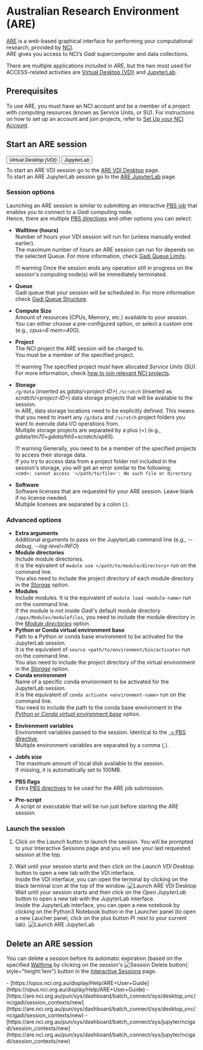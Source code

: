 # Australian Research Environment (ARE)

[ARE](https://are-auth.nci.org.au) is a web-based graphical interface for performing your computational research, provided by [NCI](https://nci.org.au).<br>
ARE gives you access to NCI’s _Gadi_ supercomputer and data collections.

There are multiple applications included in ARE, but the two most used for ACCESS-related activities are [Virtual Desktop (VDI)](#vdi) and [JupyterLab](#jupyterlab).

## Prerequisites
To use ARE, you must have an NCI account and be a member of a project with computing resources (known as Service Units, or SU). For instructions on how to set up an account and join projects, refer to [Set Up your NCI Account](/getting_started/set_up_nci_account).

## Start an ARE session
<!-- Tab labels -->
<div class="tabLabels" label="are-apps" style="margin-bottom: 0.5rem;">
    <button id="vdi"><i>Virtual Desktop (VDI)</i></button>
    <button id="jupyterlab"><i>JupyterLab</i></button>
</div>
<!-- Tab contents -->
<div class="tabContents" label="are-apps">
    <!-- VDI -->
    <div>
        To start an ARE VDI session go to the <a href="https://are.nci.org.au/pun/sys/dashboard/batch_connect/sys/desktop_vnc/ncigadi/session_contexts/new" target="_blank">ARE VDI Desktop</a> page.
    </div>
    <!-- Jupyterlab -->
    <div>
        To start an ARE JupyterLab session go to the <a href="https://are.nci.org.au/pun/sys/dashboard/batch_connect/sys/jupyter/ncigadi/session_contexts/new" target="_blank">ARE JupyterLab</a> page.
    </div>
</div>
<!-- End of tab contents -->

### Session options
Launching an ARE session is similar to submitting an interactive [PBS job](https://opus.nci.org.au/display/Help/4.+PBS+Jobs) that enables you to connect to a _Gadi_ computing node.<br>
Hence, there are multiple [PBS directives](https://opus.nci.org.au/display/Help/PBS+Directives+Explained) and other options you can select:

- **<span markdown id="walltime-option">Walltime (hours)</span>**<br>
    Number of hours your VDI session will run for (unless manually ended earlier).<br>
    The maximum number of hours an ARE session can run for depends on the selected Queue. For more information, check [Gadi Queue Limits](https://opus.nci.org.au/display/Help/Queue+Limits).

    !!! warning
        Once the session ends any operation still in progress on the session's computing node(s) will be immediately terminated.
    
- **Queue**<br>
    Gadi queue that your session will be scheduled in. For more information check [Gadi Queue Structure](https://opus.nci.org.au/display/Help/Queue+Structure).

- **Compute Size**<br>
    Amount of resources (CPUs, Memory, etc.) available to your session.<br>
    You can either choose a pre-configured option, or select a custom one (e.g., _cpus=6 mem=40G_).

- **Project**<br>
    The NCI project the ARE session will be charged to.<br>
    You must be a member of the specified project.
    
    !!! warning
        The specified project must have allocated _Service Units (SU)_.<br>
        For more information, check [how to join relevant NCI projects](/getting_started/set_up_nci_account#join-relevant-nci-projects).

- **<span markdown id="storage-option">Storage</span>**<br>
    `/g/data` (inserted as _gdata/&lt;project-ID&gt;_) `/scratch` (inserted as _scratch/&lt;project-ID&gt;_) data storage projects that will be available to the session.<br>
    In ARE, data storage locations need to be explicitly defined. This means that you need to insert any `/g/data` and `/scratch` project folders you want to execute data I/O operations from.<br>
    Multiple storage projects are separated by a plus (_+_) (e.g., _gdata/tm70+gdata/hh5+scratch/xp65_).

    !!! warning
        Generally, you need to be a member of the specified projects to access their storage data.<br>
        If you try to access data from a project folder not included in the session's storage, you will get an error similar to the following:<br>
        `<cmd>: cannot access '</path/to/file>': No such file or directory`

- **Software**<br>
    Software licenses that are requested for your ARE session. Leave blank if no license needed.<br>
    Multiple licenses are separated by a colon (_:_).

### Advanced options
<!-- Tab contents -->
<div class="tabContents" label="are-apps">
<!-- VDI -->
    <div>
    </div>
<!-- Jupyterlab -->
    <div>
        <ul>
            <li>
                <b>Extra arguments</b>
                <br>
                Additional arguments to pass on the JupyterLab command line (e.g., <i>--debug</i>, <i>--log-level=INFO</i>)
            </li>
            <li>
                <b id="module-directories-option">Module directories</b>
                <br>
                Include module directories.
                <br>
                It is the eqivalent of <code>module use &lt;/path/to/module/directory&gt;</code> run on the command line.
                <div class='admonition warning'>
                    You also need to include the project directory of each module directory in the <a href="#storage-option"><i>Storage</i></a> option.
                </div>
            </li>
            <li>
                <b>Modules</b>
                <br>
                Include modules.
                It is the equivalent of <code>module load &lt;module-name&gt;</code> run on the command line.
                <div class='admonition warning'>
                    If the module is not inside <i>Gadi</i>'s default module directory <code>/apps/Modules/modulefiles</code>, you need to include the module directory in the <a href="#module-directories-option"><i>Module directories</i></a> option.
                </div>
            </li>
            <li>
                <b id="venv-base-option">Python or Conda virtual environment base</b>
                <br>
                Path to a Python or conda base environment to be activated for the JupyterLab session.
                <br>
                It is the equivalent of <code>source &lt;path/to/environment/bin/activate&gt;</code> run on the command line.
                <div class='admonition warning'>
                    You also need to include the project directory of the virtual environment in the <a href="#storage-option"><i>Storage</i></a> option.
                </div>
            </li>
            <li>
                <b>Conda environment</b>
                <br>
                Name of a specific conda environment to be activated for the JupyterLab session.
                <br>
                It is the equivalent of <code>conda activate &lt;environment-name&gt;</code> run on the command line.
                <div class='admonition warning'>
                    You need to include the path to the conda base environment in the <a href="#venv-base-option"><i>Python or Conda virtual environment base</i></a> option.
                </div>
            </li>
        </ul>
    </div>
</div>
<!-- End of tab contents -->
    
- **Environment variables**<br>
    Environment variables passed to the session. Identical to the [`-v` PBS directive](https://opus.nci.org.au/display/Help/PBS+Directives+Explained#PBSDirectivesExplained--v%3Cvar=10,%22var2='A,B'%22%3E).<br>
    Multiple environment variables are separated by a comma (_,_).

- **Jobfs size**<br>
    The maximum amount of local disk available to the session.<br>
    If missing, it is automatically set to 100MB.

- **PBS flags**<br>
    Extra [PBS directives](https://opus.nci.org.au/display/Help/PBS+Directives+Explained) to be used for the ARE job submission.

- **Pre-script**<br>
    A script or executable that will be run just before starting the ARE session.

### Launch the session

1. Click on the <i>Launch</i> button to launch the session. You will be prompted to your Interactive Sessions page and you will see your last requested session at the top.

2. 
   <!-- Tab contents -->
    <div class="tabContents" label="are-apps">
        <!-- VDI -->
        <div>
            Wait until your session starts and then click on the <i>Launch VDI Desktop</i> button to open a new tab with the VDI interface.
            <br>
            Inside the VDI interface, you can open the terminal by clicking on the black terminal icon at the top of the window.
            <img src="/assets/launch_are_vdi_desktop.gif" alt="Launch ARE VDI Desktop" class="example-img" loading="lazy"/>
        </div>
        <!-- Jupyterlab -->
        <div>
            Wait until your session starts and then click on the <i>Open JupyterLab</i> button to open a new tab with the JupyterLab interface.
            <br>
            Inside the JupyterLab interface, you can open a new notebook by clicking on the Python3 Notebook button in the Launcher panel (to open a new Laucher panel, click on the plus button <img src="/assets/jupyterlab_plus_button.png" alt="Plus button" style="height:1em"/> next to your current tab).
            <img src="/assets/launch_are_jupyterlab.gif" alt="Launch ARE JupyterLab" class="example-img" loading="lazy"/>
        </div>
    </div>
    <!-- End of tab contents -->

## Delete an ARE session
You can delete a session before its automatic expiration (based on the specified [Walltime](#walltime-option) by clicking on the session's ![Session Delete button](/assets/session_delete_button.png){: style="height:1em"} button in the [Interactive Sessions](https://are.nci.org.au/pun/sys/dashboard/batch_connect/sessions) page.

<custom-references>
- [https://opus.nci.org.au/display/Help/ARE+User+Guide](https://opus.nci.org.au/display/Help/ARE+User+Guide)
- [https://are.nci.org.au/pun/sys/dashboard/batch_connect/sys/desktop_vnc/ncigadi/session_contexts/new](https://are.nci.org.au/pun/sys/dashboard/batch_connect/sys/desktop_vnc/ncigadi/session_contexts/new)
- [https://are.nci.org.au/pun/sys/dashboard/batch_connect/sys/jupyter/ncigadi/session_contexts/new](https://are.nci.org.au/pun/sys/dashboard/batch_connect/sys/jupyter/ncigadi/session_contexts/new)
</custom-references>